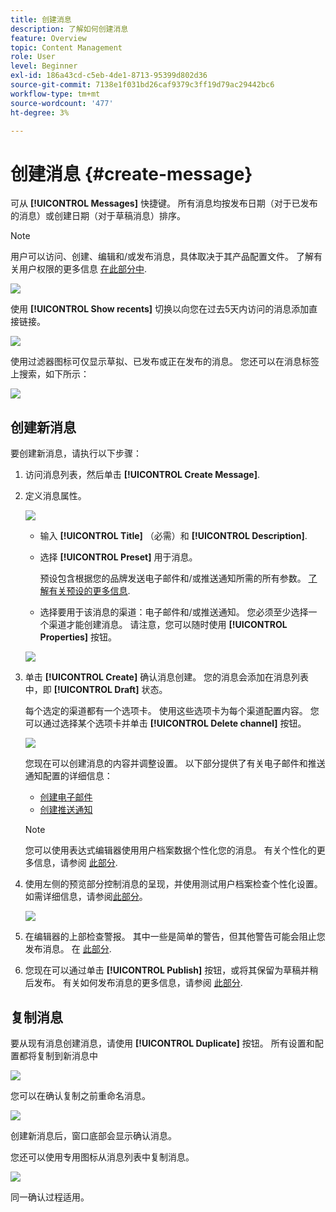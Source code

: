 ```yaml
---
title: 创建消息
description: 了解如何创建消息
feature: Overview
topic: Content Management
role: User
level: Beginner
exl-id: 186a43cd-c5eb-4de1-8713-95399d802d36
source-git-commit: 7138e1f031bd26caf9379c3ff19d79ac29442bc6
workflow-type: tm+mt
source-wordcount: '477'
ht-degree: 3%

---
```


# 创建消息 {#create-message}

可从 **[!UICONTROL Messages]** 快捷键。 所有消息均按发布日期（对于已发布的消息）或创建日期（对于草稿消息）排序。

>[!NOTE]
>
>用户可以访问、创建、编辑和/或发布消息，具体取决于其产品配置文件。 了解有关用户权限的更多信息 [在此部分中](../using/administration/permissions.md).

![](assets/messages-list.png)

使用 **[!UICONTROL Show recents]** 切换以向您在过去5天内访问的消息添加直接链接。

![](assets/show-recent-messages.png)

使用过滤器图标可仅显示草拟、已发布或正在发布的消息。 您还可以在消息标签上搜索，如下所示：

![](assets/filter-messages.png)

## 创建新消息

要创建新消息，请执行以下步骤：

1. 访问消息列表，然后单击 **[!UICONTROL Create Message]**.

1. 定义消息属性。

   ![](assets/create-message-properties.png)

   * 输入 **[!UICONTROL Title]** （必需）和 **[!UICONTROL Description]**.

   * 选择 **[!UICONTROL Preset]** 用于消息。

      预设包含根据您的品牌发送电子邮件和/或推送通知所需的所有参数。 [了解有关预设的更多信息](../using/configuration/message-presets.md).

   * 选择要用于该消息的渠道：电子邮件和/或推送通知。 您必须至少选择一个渠道才能创建消息。
   请注意，您可以随时使用 **[!UICONTROL Properties]** 按钮。

   ![](assets/message-properties.png)


1. 单击 **[!UICONTROL Create]** 确认消息创建。 您的消息会添加在消息列表中，即 **[!UICONTROL Draft]** 状态。

   每个选定的渠道都有一个选项卡。 使用这些选项卡为每个渠道配置内容。 您可以通过选择某个选项卡并单击 **[!UICONTROL Delete channel]** 按钮。

   ![](assets/create-messages-content.png)

   您现在可以创建消息的内容并调整设置。 以下部分提供了有关电子邮件和推送通知配置的详细信息：

   * [创建电子邮件](create-email.md)
   * [创建推送通知](create-push.md)

   >[!NOTE]
   >   
   >您可以使用表达式编辑器使用用户档案数据个性化您的消息。 有关个性化的更多信息，请参阅 [此部分](personalization/personalize.md).


1. 使用左侧的预览部分控制消息的呈现，并使用测试用户档案检查个性化设置。 如需详细信息，请参阅[此部分](preview.md)。

   ![](assets/messages-simple-preview.png)

1. 在编辑器的上部检查警报。  其中一些是简单的警告，但其他警告可能会阻止您发布消息。 在 [此部分](alerts.md).

1. 您现在可以通过单击 **[!UICONTROL Publish]** 按钮，或将其保留为草稿并稍后发布。 有关如何发布消息的更多信息，请参阅 [此部分](publish-manage-message.md).

## 复制消息

要从现有消息创建消息，请使用 **[!UICONTROL Duplicate]** 按钮。 所有设置和配置都将复制到新消息中

![](assets/message-duplicate.png)

您可以在确认复制之前重命名消息。

![](assets/message-duplicate-confirm.png)

创建新消息后，窗口底部会显示确认消息。

您还可以使用专用图标从消息列表中复制消息。

![](assets/message-duplicate-from-list.png)

同一确认过程适用。

